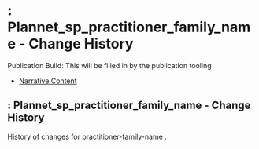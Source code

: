 # : Plannet\_sp\_practitioner\_family\_name - Change History

Publication Build: This will be filled in by the publication tooling

* [Narrative Content](SearchParameter-practitioner-family-name.html)

## : Plannet\_sp\_practitioner\_family\_name - Change History

History of changes for practitioner-family-name .
